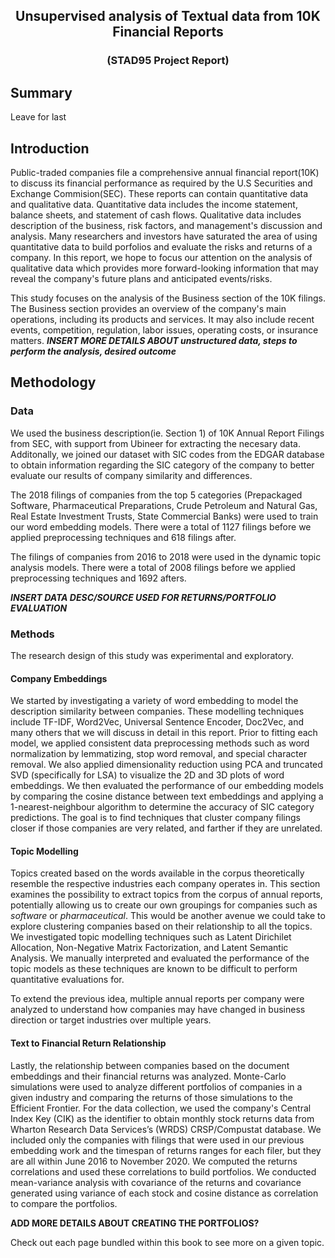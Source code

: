 ## <center>Unsupervised analysis of Textual data from 10K Financial Reports</center>
### <center>(STAD95 Project Report)</center>

## Summary
Leave for last
    
## Introduction
Public-traded companies file a comprehensive annual financial report(10K) to discuss its financial performance as required by the U.S Securities and Exchange Commision(SEC). These reports can contain quantitative data and qualitative data. Quantitative data includes the income statement, balance sheets, and statement of cash flows. Qualitative data includes description of the business, risk factors, and management's discussion and analysis. Many researchers and investors have saturated the area of using quantitative data to build porfolios and evaluate the risks and returns of a company. In this report, we hope to focus our attention on the analysis of qualitative data which provides more forward-looking information that may reveal the company's future plans and anticipated events/risks. 

This study focuses on the analysis of the Business section of the 10K filings. The Business section provides an overview of the company's main operations, including its products and services. It may also include recent events, competition, regulation, labor issues, operating costs, or insurance matters. 
*__INSERT MORE DETAILS ABOUT unstructured data, steps to perform the analysis, desired outcome__*

## Methodology

### Data
We used the business description(ie. Section 1) of 10K Annual Report Filings from SEC, with support from Ubineer for extracting the necesary data.  Additonally, we joined our dataset with SIC codes from the EDGAR database to obtain information regarding the SIC category of the company to better evaluate our results of company similarity and differences. 

The 2018 filings of companies from the top 5 categories (Prepackaged Software, Pharmaceutical Preparations, Crude Petroleum and Natural Gas, Real Estate Investment Trusts, State Commercial Banks) were used to train our word embedding models. There were a total of 1127 filings before we applied preprocessing techniques and 618 filings after.

The filings of companies from 2016 to 2018 were used in the dynamic topic analysis models. There were a total of 2008 filings before we applied preprocessing techniques and 1692 afters.

*__INSERT DATA DESC/SOURCE USED FOR RETURNS/PORTFOLIO EVALUATION__*

### Methods
The research design of this study was experimental and exploratory. 

#### Company Embeddings
We started by investigating a variety of word embedding to model the description similarity between companies. These modelling techniques include TF-IDF, Word2Vec, Universal Sentence Encoder, Doc2Vec, and many others that we will discuss in detail in this report. Prior to fitting each model, we applied consistent data preprocessing methods such as word normalization by lemmatizing, stop word removal, and special character removal. We also applied dimensionality reduction using PCA and truncated SVD (specifically for LSA) to visualize the 2D and 3D plots of word embeddings. We then evaluated the performance of our embedding models by comparing the cosine distance between text embeddings and applying a 1-nearest-neighbour algorithm to determine the accuracy of SIC category predictions. The goal is to find techniques that cluster company filings closer if those companies are very related, and farther if they are unrelated. 

 
#### Topic Modelling
Topics created based on the words available in the corpus theoretically resemble the respective industries each company operates in. This section examines the possibility to extract topics from the corpus of annual reports, potentially allowing us to create our own groupings for companies such as _software_ or _pharmaceutical_. This would be another avenue we could take to explore clustering companies based on their relationship to all the topics. We investigated topic modelling techniques such as Latent Dirichilet Allocation, Non-Negative Matrix Factorization, and Latent Semantic Analysis. We manually interpreted and evaluated the performance of the topic models as these techniques are known to be difficult to perform quantitative evaluations for.

To extend the previous idea,  multiple annual reports per company were analyzed to understand how companies may have changed in business direction or target industries over multiple years.

#### Text to Financial Return Relationship
Lastly, the relationship between companies based on the document embeddings and their financial returns was analyzed. Monte-Carlo simulations were used to analyze different portfolios of companies in a given industry and comparing the returns of those simulations to the Efficient Frontier. For the data collection, we used the company's Central Index Key (CIK) as the identifier to obtain monthly stock returns data from Wharton Research Data Services’s (WRDS) CRSP/Compustat database. We included only the companies with filings that were used in our previous embedding work and the timespan of returns ranges for each filer, but they are all within June 2016 to November 2020. We computed the returns correlations and used these correlations to build portfolios. We conducted mean-variance analysis with covariance of the returns and covariance generated using variance of each stock and cosine distance as correlation to compare the portfolios.

__ADD MORE DETAILS ABOUT CREATING THE PORTFOLIOS?__


Check out each page bundled within this book to see more on a given topic.

```{tableofcontents}
```
